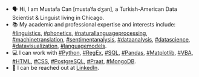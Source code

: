 - 🗣️ Hi, I am Mustafa Can [mustaˈfa dʒan], a Turkish-American Data Scientist & Linguist living in Chicago.
- 📚 My academic and professional expertise and interests include:
[#linguistics](https://github.com/topics/linguistics), [#phonetics](https://github.com/topics/phonetics), [#naturallanguageprocessing](https://github.com/topics/naturallanguageprocessing), [#machinetranslation](https://github.com/topics/machinetranslation), [#sentimentanalysis](https://github.com/topics/sentimentanalysis), [#dataanalysis](https://github.com/topics/dataanalysis), [#datascience](https://github.com/topics/datascience), [#datavisualization](https://github.com/topics/datavisualization), [#languagemodels](https://github.com/topics/languagemodels).
- 💻 I can work with [#Python](https://github.com/topics/python), [#RegEx](https://github.com/topics/regex), [#SQL](https://github.com/topics/sql), [#Pandas](https://github.com/topics/pandas), [#Matplotlib](https://github.com/topics/matplotlib), [#VBA](https://github.com/topics/vba), [#HTML](https://github.com/topics/html), [#CSS](https://github.com/topics/css), [#PostgreSQL](https://github.com/topics/postgresql), [#Praat](https://github.com/topics/praat), [#MongoDB](https://github.com/topics/mongodb).
- 📨 I can be reached out at [LinkedIn](https://www.linkedin.com/in/mustafacanayter/).
<!---
mustafacanayter/mustafacanayter is a ✨ special ✨ repository because its `README.md` (this file) appears on your GitHub profile.
You can click the Preview link to take a look at your changes.
--->
